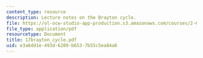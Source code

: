 ```yaml
---
content_type: resource
description: Lecture notes on the Brayton cycle.
file: https://ol-ocw-studio-app-production.s3.amazonaws.com/courses/2-611-marine-power-and-propulsion-fall-2006/e3a6dd1e493d6209b6537b55c5ea84a6_17brayton_cycle.pdf
file_type: application/pdf
resourcetype: Document
title: 17brayton_cycle.pdf
uid: e3a6dd1e-493d-6209-b653-7b55c5ea84a6
---
```

